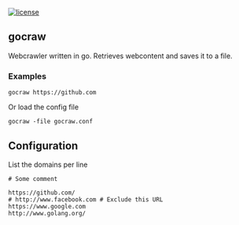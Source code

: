 [![license](https://img.shields.io/badge/license-BSD%20-blue.svg)](https://raw.githubusercontent.com/yorickdewid/gocraw/master/LICENSE)

## gocraw

Webcrawler written in go. Retrieves webcontent and saves it to a file.

### Examples

```
gocraw https://github.com
```

Or load the config file

```
gocraw -file gocraw.conf
```

## Configuration

List the domains per line

```
# Some comment

https://github.com/
# http://www.facebook.com # Exclude this URL
https://www.google.com
http://www.golang.org/
```
